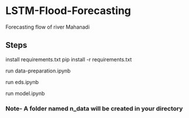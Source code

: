 # LSTM-Flood-Forecasting
Forecasting flow of river Mahanadi

## Steps
 install requirements.txt pip install -r requirements.txt
 
 run data-preparation.ipynb
 
 run eds.ipynb
 
 run model.ipynb

### Note- A folder named n_data will be created in your directory
